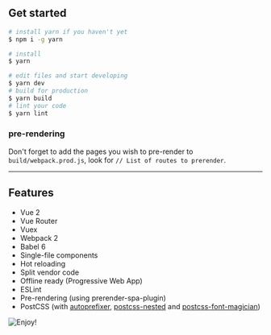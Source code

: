 ## Get started
```bash
# install yarn if you haven't yet
$ npm i -g yarn
```

```bash
# install
$ yarn

# edit files and start developing
$ yarn dev
# build for production
$ yarn build
# lint your code
$ yarn lint
```

### pre-rendering
Don't forget to add the pages you wish to pre-render to `build/webpack.prod.js`, look for `// List of routes to prerender`.

---

## Features

- Vue 2
- Vue Router
- Vuex
- Webpack 2
- Babel 6
- Single-file components
- Hot reloading
- Split vendor code
- Offline ready (Progressive Web App)
- ESLint
- Pre-rendering (using prerender-spa-plugin)
- PostCSS (with [autoprefixer](https://github.com/postcss/autoprefixer), [postcss-nested](https://github.com/postcss/postcss-nested) and [postcss-font-magician](https://github.com/jonathantneal/postcss-font-magician))

![](https://i.redd.it/je39v7x9p58y.jpg "Enjoy!")
